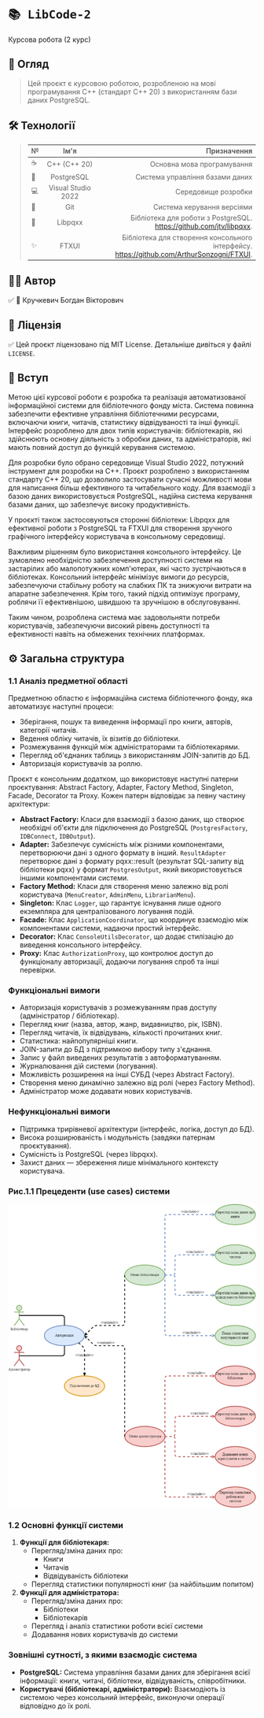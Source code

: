 # `📚 LibCode-2`

Курсова робота (2 курс)

## 📖 Огляд

> Цей проєкт є курсовою роботою, розробленою на мові програмування C++ (стандарт C++ 20) з використанням бази даних PostgreSQL.

## 🛠 Технології

>| № | Ім'я | Призначення |
>|----------------|:---------:|---------------------------------------------------------:|
>| ☕ | C++ (C++ 20) | Основна мова програмування |
>| 🐘 | PostgreSQL | Система управління базами даних |
>| 💻 | Visual Studio 2022 | Середовище розробки |
>| 🔄 | Git | Система керування версіями |
>| 🔗 | Libpqxx | Бібліотека для роботи з PostgreSQL.<br>https://github.com/jtv/libpqxx. |
>| ✨ | FTXUI | Бібліотека для створення консольного інтерфейсу.<br> https://github.com/ArthurSonzogni/FTXUI. |

## 👨‍💻 Автор

:white_check_mark: 👤 Кручкевич Богдан Вікторович

## 📜 Ліцензія

:white_check_mark: Цей проєкт ліцензовано під MIT License. Детальніше дивіться у файлі `LICENSE`.

## 📝 Вступ

Метою цієї курсової роботи є розробка та реалізація автоматизованої інформаційної системи для бібліотечного фонду міста. Система повинна забезпечити ефективне управління бібліотечними ресурсами, включаючи книги, читачів, статистику відвідуваності та інші функції. Інтерфейс розроблено для двох типів користувачів: бібліотекарів, які здійснюють основну діяльність з обробки даних, та адміністраторів, які мають повний доступ до функцій керування системою.

Для розробки було обрано середовище Visual Studio 2022, потужний інструмент для розробки на C++. Проєкт розроблено з використанням стандарту C++ 20, що дозволило застосувати сучасні можливості мови для написання більш ефективного та читабельного коду. Для взаємодії з базою даних використовується PostgreSQL, надійна система керування базами даних, що забезпечує високу продуктивність.

У проєкті також застосовуються сторонні бібліотеки: Libpqxx для ефективної роботи з PostgreSQL та FTXUI для створення зручного графічного інтерфейсу користувача в консольному середовищі.

Важливим рішенням було використання консольного інтерфейсу. Це зумовлено необхідністю забезпечення доступності системи на застарілих або малопотужних комп'ютерах, які часто зустрічаються в бібліотеках. Консольний інтерфейс мінімізує вимоги до ресурсів, забезпечуючи стабільну роботу на слабких ПК та знижуючи витрати на апаратне забезпечення. Крім того, такий підхід оптимізує програму, роблячи її ефективнішою, швидшою та зручнішою в обслуговуванні.

Таким чином, розроблена система має задовольняти потреби користувачів, забезпечуючи високий рівень доступності та ефективності навіть на обмежених технічних платформах.

## ⚙️ Загальна структура

### 1.1 Аналіз предметної області

Предметною областю є інформаційна система бібліотечного фонду, яка автоматизує наступні процеси:

* Зберігання, пошук та виведення інформації про книги, авторів, категорії читачів.
* Ведення обліку читачів, їх візитів до бібліотеки.
* Розмежування функцій між адміністраторами та бібліотекарями.
* Перегляд об'єднаних таблиць з використанням JOIN-запитів до БД.
* Авторизація користувачів за роллю.

Проєкт є консольним додатком, що використовує наступні патерни проєктування: Abstract Factory, Adapter, Factory Method, Singleton, Facade, Decorator та Proxy. Кожен патерн відповідає за певну частину архітектури:

* **Abstract Factory:** Класи для взаємодії з базою даних, що створює необхідні об'єкти для підключення до PostgreSQL (`PostgresFactory`, `IDBConnect`, `IDBOutput`).
* **Adapter:** Забезпечує сумісність між різними компонентами, перетворюючи дані з одного формату в інший. `ResultAdapter` перетворює дані з формату pqxx::result (результат SQL-запиту від бібліотеки pqxx) у формат `PostgresOutput`, який використовується іншими компонентами системи.
* **Factory Method:** Класи для створення меню залежно від ролі користувача (`MenuCreator`, `AdminMenu`, `LibrarianMenu`).
* **Singleton:** Клас `Logger`, що гарантує існування лише одного екземпляра для централізованого логування подій.
* **Facade:** Клас `ApplicationCoordinator`, що координує взаємодію між компонентами системи, надаючи простий інтерфейс.
* **Decorator:** Клас `ConsoleUtilsDecorator`, що додає стилізацію до виведення консольного інтерфейсу.
* **Proxy:** Клас `AuthorizationProxy`, що контролює доступ до функціоналу авторизації, додаючи логування спроб та інші перевірки.

### Функціональні вимоги

* Авторизація користувачів з розмежуванням прав доступу (адміністратор / бібліотекар).
* Перегляд книг (назва, автор, жанр, видавництво, рік, ISBN).
* Перегляд читачів, їх відвідувань, кількості прочитаних книг.
* Статистика: найпопулярніші книги.
* JOIN-запити до БД з підтримкою вибору типу з'єднання.
* Запис у файл виведених результатів з автоформатуванням.
* Журналювання дій системи (логування).
* Можливість розширення на інші СУБД (через Abstract Factory).
* Створення меню динамічно залежно від ролі (через Factory Method).
* Адміністратор може додавати нових користувачів.

### Нефункціональні вимоги

* Підтримка трирівневої архітектури (інтерфейс, логіка, доступ до БД).
* Висока розширюваність і модульність (завдяки патернам проєктування).
* Сумісність із PostgreSQL (через libpqxx).
* Захист даних — збереження лише мінімального контексту користувача.

### Рис.1.1 Прецеденти (use cases) системи

![Use-Case](https://github.com/VSCRM/LibCode-2/blob/9226ea69db2521ce1fc3cb3bf903133c30babd9f/2.png)

### 1.2 Основні функції системи

1.  **Функції для бібліотекаря:**
    * Перегляд/зміна даних про:
        * Книги
        * Читачів
        * Відвідуваність бібліотеки
    * Перегляд статистики популярності книг (за найбільшим попитом)
2.  **Функції для адміністратора:**
    * Перегляд/зміна даних про:
        * Бібліотеки
        * Бібліотекарів
    * Перегляд і аналіз статистики роботи всієї системи
    * Додавання нових користувачів до системи

### Зовнішні сутності, з якими взаємодіє система

* **PostgreSQL:** Система управління базами даних для зберігання всієї інформації: книги, читачі, бібліотеки, відвідуваність, співробітники.
* **Користувачі (бібліотекарі, адміністратори):** Взаємодіють із системою через консольний інтерфейс, виконуючи операції відповідно до їх ролі.
